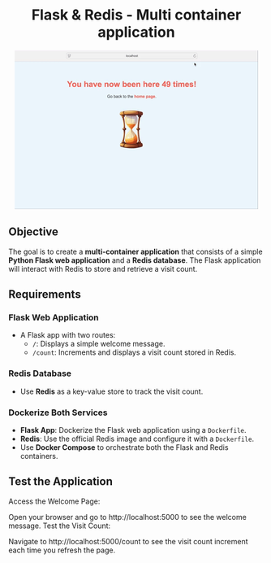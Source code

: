 <h1 align="center">Flask & Redis - Multi container application</h1>

<p align="center">
  <img src="countervideo.gif" alt="Counter Video"/>
</p>

## Objective
The goal is to create a **multi-container application** that consists of a simple **Python Flask web application** and a **Redis database**. The Flask application will interact with Redis to store and retrieve a visit count.

## Requirements

### **Flask Web Application**
- A Flask app with two routes:
  - `/`: Displays a simple welcome message.
  - `/count`: Increments and displays a visit count stored in Redis.

### **Redis Database**
- Use **Redis** as a key-value store to track the visit count.

### **Dockerize Both Services**
- **Flask App**: Dockerize the Flask web application using a `Dockerfile`.
- **Redis**: Use the official Redis image and configure it with a `Dockerfile`.
- Use **Docker Compose** to orchestrate both the Flask and Redis containers.

## Test the Application

Access the Welcome Page:

Open your browser and go to http://localhost:5000 to see the welcome message. Test the Visit Count:

Navigate to http://localhost:5000/count to see the visit count increment each time you refresh the page.
